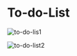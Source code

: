 # To-do-List
 
 ![to-do-lis1](https://user-images.githubusercontent.com/98782405/165947505-245c0ba1-b3d8-44b8-b22e-1c221d385681.png)
 
![to-do-list2](https://user-images.githubusercontent.com/98782405/165947508-0fe2d128-2ec7-43ed-bb61-6cd194edc3e4.png)
